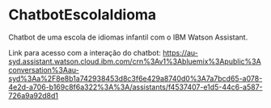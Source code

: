 # ChatbotEscolaIdioma
Chatbot de uma escola de idiomas infantil com o IBM Watson Assistant.

Link para acesso com a interação do chatbot: https://au-syd.assistant.watson.cloud.ibm.com/crn%3Av1%3Abluemix%3Apublic%3Aconversation%3Aau-syd%3Aa%2F8e8b1a742938453d8c3f6e429a8740d0%3A7a7bcd65-a078-4e2d-a706-b169c8f6a322%3A%3A/assistants/f4537407-e1d5-44c6-a587-726a9a92d8d1
